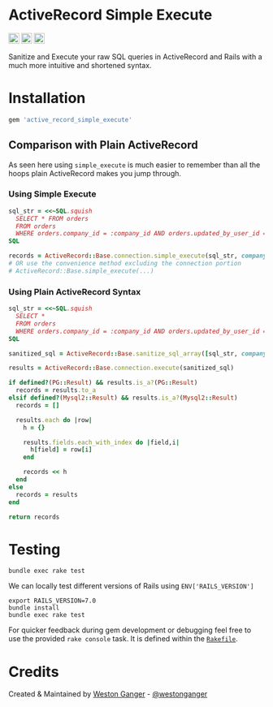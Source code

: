 # ActiveRecord Simple Execute

<a href="https://badge.fury.io/rb/active_record_simple_execute" target="_blank"><img height="21" style='border:0px;height:21px;' border='0' src="https://badge.fury.io/rb/active_record_simple_execute.svg" alt="Gem Version"></a>
<a href='https://github.com/westonganger/active_record_simple_execute/actions' target='_blank'><img src="https://github.com/westonganger/active_record_simple_execute/actions/workflows/test.yml/badge.svg?branch=master" style="max-width:100%;" height='21' style='border:0px;height:21px;' border='0' alt="CI Status"></a>
<a href='https://rubygems.org/gems/active_record_simple_execute' target='_blank'><img height='21' style='border:0px;height:21px;' src='https://img.shields.io/gem/dt/active_record_simple_execute?color=brightgreen&label=Rubygems%20Downloads' border='0' alt='RubyGems Downloads' /></a>

Sanitize and Execute your raw SQL queries in ActiveRecord and Rails with a much more intuitive and shortened syntax.

# Installation

```ruby
gem 'active_record_simple_execute'
```

## Comparison with Plain ActiveRecord

As seen here using `simple_execute` is much easier to remember than all the hoops plain ActiveRecord makes you jump through.

### Using Simple Execute
```ruby
sql_str = <<~SQL.squish
  SELECT * FROM orders
  FROM orders
  WHERE orders.company_id = :company_id AND orders.updated_by_user_id = :user_id
SQL

records = ActiveRecord::Base.connection.simple_execute(sql_str, company_id: @company.id, user_id: @user.id)
# OR use the convenience method excluding the connection portion
# ActiveRecord::Base.simple_execute(...)
```

### Using Plain ActiveRecord Syntax
```ruby
sql_str = <<~SQL.squish
  SELECT *
  FROM orders
  WHERE orders.company_id = :company_id AND orders.updated_by_user_id = :user_id
SQL

sanitized_sql = ActiveRecord::Base.sanitize_sql_array([sql_str, company_id: @company.id, user_id: @user.id])

results = ActiveRecord::Base.connection.execute(sanitized_sql)

if defined?(PG::Result) && results.is_a?(PG::Result)
  records = results.to_a
elsif defined?(Mysql2::Result) && results.is_a?(Mysql2::Result)
  records = []

  results.each do |row|
    h = {}

    results.fields.each_with_index do |field,i|
      h[field] = row[i]
    end

    records << h
  end
else
  records = results
end

return records
```

# Testing

```
bundle exec rake test
```

We can locally test different versions of Rails using `ENV['RAILS_VERSION']`

```
export RAILS_VERSION=7.0
bundle install
bundle exec rake test
```

For quicker feedback during gem development or debugging feel free to use the provided `rake console` task. It is defined within the [`Rakefile`](./Rakefile).

# Credits

Created & Maintained by [Weston Ganger](https://westonganger.com) - [@westonganger](https://github.com/westonganger)
